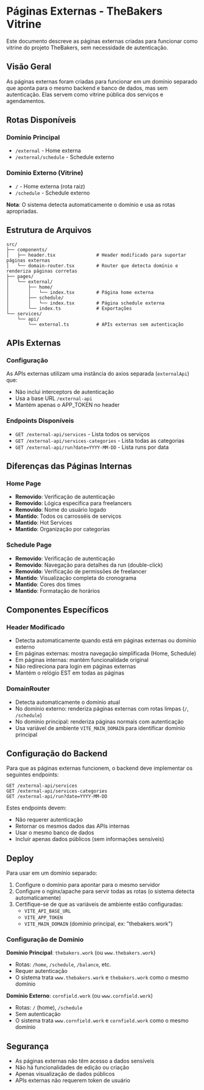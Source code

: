 # Páginas Externas - TheBakers Vitrine

Este documento descreve as páginas externas criadas para funcionar como vitrine do projeto TheBakers, sem necessidade de autenticação.

## Visão Geral

As páginas externas foram criadas para funcionar em um domínio separado que aponta para o mesmo backend e banco de dados, mas sem autenticação. Elas servem como vitrine pública dos serviços e agendamentos.

## Rotas Disponíveis

### Domínio Principal

- `/external` - Home externa
- `/external/schedule` - Schedule externo

### Domínio Externo (Vitrine)

- `/` - Home externa (rota raiz)
- `/schedule` - Schedule externo

**Nota**: O sistema detecta automaticamente o domínio e usa as rotas apropriadas.

## Estrutura de Arquivos

```
src/
├── components/
│   ├── header.tsx               # Header modificado para suportar páginas externas
│   └── domain-router.tsx        # Router que detecta domínio e renderiza páginas corretas
├── pages/
│   └── external/
│       ├── home/
│       │   └── index.tsx        # Página home externa
│       ├── schedule/
│       │   └── index.tsx        # Página schedule externa
│       └── index.ts             # Exportações
└── services/
    └── api/
        └── external.ts          # APIs externas sem autenticação
```

## APIs Externas

### Configuração

As APIs externas utilizam uma instância do axios separada (`externalApi`) que:

- Não inclui interceptors de autenticação
- Usa a base URL `/external-api`
- Mantém apenas o APP_TOKEN no header

### Endpoints Disponíveis

- `GET /external-api/services` - Lista todos os serviços
- `GET /external-api/services-categories` - Lista todas as categorias
- `GET /external-api/run?date=YYYY-MM-DD` - Lista runs por data

## Diferenças das Páginas Internas

### Home Page

- **Removido**: Verificação de autenticação
- **Removido**: Lógica específica para freelancers
- **Removido**: Nome do usuário logado
- **Mantido**: Todos os carrosséis de serviços
- **Mantido**: Hot Services
- **Mantido**: Organização por categorias

### Schedule Page

- **Removido**: Verificação de autenticação
- **Removido**: Navegação para detalhes da run (double-click)
- **Removido**: Verificação de permissões de freelancer
- **Mantido**: Visualização completa do cronograma
- **Mantido**: Cores dos times
- **Mantido**: Formatação de horários

## Componentes Específicos

### Header Modificado

- Detecta automaticamente quando está em páginas externas ou domínio externo
- Em páginas externas: mostra navegação simplificada (Home, Schedule)
- Em páginas internas: mantém funcionalidade original
- Não redireciona para login em páginas externas
- Mantém o relógio EST em todas as páginas

### DomainRouter

- Detecta automaticamente o domínio atual
- No domínio externo: renderiza páginas externas com rotas limpas (`/`, `/schedule`)
- No domínio principal: renderiza páginas normais com autenticação
- Usa variável de ambiente `VITE_MAIN_DOMAIN` para identificar domínio principal

## Configuração do Backend

Para que as páginas externas funcionem, o backend deve implementar os seguintes endpoints:

```
GET /external-api/services
GET /external-api/services-categories
GET /external-api/run?date=YYYY-MM-DD
```

Estes endpoints devem:

- Não requerer autenticação
- Retornar os mesmos dados das APIs internas
- Usar o mesmo banco de dados
- Incluir apenas dados públicos (sem informações sensíveis)

## Deploy

Para usar em um domínio separado:

1. Configure o domínio para apontar para o mesmo servidor
2. Configure o nginx/apache para servir todas as rotas (o sistema detecta automaticamente)
3. Certifique-se de que as variáveis de ambiente estão configuradas:
   - `VITE_API_BASE_URL`
   - `VITE_APP_TOKEN`
   - `VITE_MAIN_DOMAIN` (domínio principal, ex: "thebakers.work")

### Configuração de Domínio

**Domínio Principal**: `thebakers.work` (ou `www.thebakers.work`)

- Rotas: `/home`, `/schedule`, `/balance`, etc.
- Requer autenticação
- O sistema trata `www.thebakers.work` e `thebakers.work` como o mesmo domínio

**Domínio Externo**: `cornfield.work` (ou `www.cornfield.work`)

- Rotas: `/` (home), `/schedule`
- Sem autenticação
- O sistema trata `www.cornfield.work` e `cornfield.work` como o mesmo domínio

## Segurança

- As páginas externas não têm acesso a dados sensíveis
- Não há funcionalidades de edição ou criação
- Apenas visualização de dados públicos
- APIs externas não requerem token de usuário
